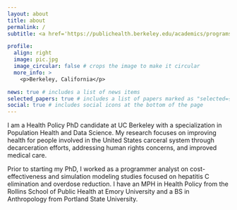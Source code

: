```yaml
---
layout: about
title: about
permalink: /
subtitle: <a href='https://publichealth.berkeley.edu/academics/programs/health-policy-phd'>UC Berkeley</a>. Health Policy PhD Candidate.

profile:
  align: right
  image: pic.jpg
  image_circular: false # crops the image to make it circular
  more_info: >
    <p>Berkeley, California</p>

news: true # includes a list of news items
selected_papers: true # includes a list of papers marked as "selected={true}"
social: true # includes social icons at the bottom of the page
---
```


I am a Health Policy PhD candidate at UC Berkeley with a specialization in Population Health and Data Science. My research focuses on improving health for people involved in the United States carceral system through decarceration efforts, addressing human rights concerns, and improved medical care. 

Prior to starting my PhD, I worked as a programmer analyst on cost-effectiveness and simulation modeling studies focused on hepatitis C elimination and overdose reduction. I have an MPH in Health Policy from the Rollins School of Public Health at Emory University and a BS in Anthropology from Portland State University. 

